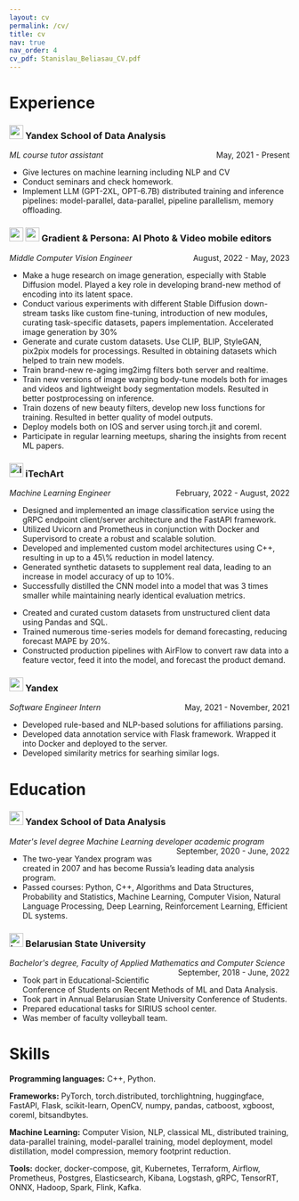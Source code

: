 ```yaml
---
layout: cv
permalink: /cv/
title: cv
nav: true
nav_order: 4
cv_pdf: Stanislau_Beliasau_CV.pdf
---
```


# Experience

<h3><img src="https://pbs.twimg.com/media/FBp56YOXIAEYRSO.jpg" alt="yandex" width="25" height="25"/> Yandex School of Data Analysis </h3>
<p style="text-align:left;">
    <em>ML course tutor assistant</em>
    <span style="float:right;">
        May, 2021 - Present
    </span>
</p>
<ul>
    <li>Give lectures on machine learning including NLP and CV</li>
    <li>Conduct seminars and check homework.</li>
    <li>Implement LLM (GPT-2XL, OPT-6.7B) distributed training and inference pipelines: model-parallel, data-parallel, pipeline parallelism, memory offloading.</li>
</ul>

<h3>
    <img src="https://freesoft.ru.net/storage/images/775/7748/774792/774792_normal.png" alt="gradient" width="25" height="25"/>
    <img src="https://play-lh.googleusercontent.com/RujFpUpJZjc-d5bScOi-n-zs9ak4vTs_Y_bB1rJDdjLxpZsSilM67r49R2fwfuNneMc=w240-h480-rw" alt="gradient" width="25" height="25"/>
    Gradient & Persona: AI Photo & Video mobile editors </h3>
<p style="text-align:left;">
    <em>Middle Computer Vision Engineer</em>
    <span style="float:right;">
        August, 2022 - May, 2023
    </span>
</p>
<ul>
    <li>Make a huge research on image generation, especially with Stable Diffusion model. Played a key role in developing brand-new method of encoding into its latent space. </li>
    <li>Conduct various experiments with different Stable Diffusion down-stream tasks like custom fine-tuning, introduction of new modules, curating task-specific datasets, papers implementation. Accelerated image generation by 30%</li>
    <li>Generate and curate custom datasets. Use CLIP, BLIP, StyleGAN, pix2pix models for processings. Resulted in obtaining datasets which helped to train new models.</li>
    <li>Train brand-new re-aging img2img filters both server and realtime.</li>
    <li>Train new versions of image warping body-tune models both for images and videos and  lightweight body segmentation models. Resulted in better postprocessing on inference.</li>
    <li>Train dozens of new beauty filters, develop new loss functions for training. Resulted in better quality of model outputs.</li>
    <li>Deploy models both on IOS and server using torch.jit and coreml.</li>
    <li> Participate in regular learning meetups, sharing the insights from recent ML papers.</li>
</ul>

<h3><img src="https://stripe-images.s3.us-west-1.amazonaws.com/works-with/57716240664220abbfc76ae713a23d1dbc152308" alt="itechart" width="25" height="25"/> iTechArt </h3>
<p style="text-align:left;">
    <em>Machine Learning Engineer</em>
    <span style="float:right;">
        February, 2022 - August, 2022
    </span>
</p>
<ul>
    <li>Designed and implemented an image classification service using the gRPC endpoint client/server architecture and the FastAPI framework.</li>
    <li>Utilized Uvicorn and Prometheus in conjunction with Docker and Supervisord to create a robust and scalable solution.</li>
    <li>Developed and implemented custom model architectures using C++, resulting in up to a 45\% reduction in model latency.</li>
    <li>Generated synthetic datasets to supplement real data, leading to an increase in model accuracy of up to 10%.</li>
    <li>Successfully distilled the CNN model into a model that was 3 times smaller while maintaining nearly identical evaluation metrics.</li>
</ul>
<ul>
    <li>Created and curated custom datasets from unstructured client data using Pandas and SQL.</li>
    <li>Trained numerous time-series models for demand forecasting, reducing forecast MAPE by 20%.</li>
    <li>Constructed production pipelines with AirFlow to convert raw data into a feature vector, feed it into the model, and forecast the product demand.</li>
</ul>

<h3><img src="https://magistral-russia.ru/wp-content/uploads/2022/06/yandex_znak.png" alt="yandex" width="25" height="25"/> Yandex </h3>
<p style="text-align:left;">
    <em>Software Engineer Intern</em>
    <span style="float:right;">
        May, 2021 - November, 2021
    </span>
</p>
<ul>
    <li>Developed rule-based and NLP-based solutions for affiliations parsing.</li>
    <li>Developed data annotation service with Flask framework. Wrapped it into Docker and deployed to the server.</li>
    <li>Developed similarity metrics for searhing similar logs.</li>
</ul>

# Education
<h3><img src="https://pbs.twimg.com/media/FBp56YOXIAEYRSO.jpg" alt="ysda" width="25" height="25"/> Yandex School of Data Analysis </h3>
<p style="text-align:left;">
    <em>Mater's level degree Machine Learning developer academic program</em>
    <span style="float:right;">
        September, 2020 - June, 2022
    </span>
</p>
<ul>
    <li>The two-year Yandex program was created in 2007 and has become Russia’s leading data analysis program.</li>
    <li>Passed courses: Python, C++, Algorithms and Data Structures, Probability and Statistics, Machine Learning, Computer Vision, Natural Language Processing, Deep Learning, Reinforcement Learning, Efficient DL systems.</li>
</ul>

<h3><img src="https://fsc.bsu.by/wp-content/uploads/2019/06/unnamed.jpg" alt="bsu" width="25" height="25"/> Belarusian State University </h3>
<p style="text-align:left;">
    <em>Bachelor's degree, Faculty of Applied Mathematics and Computer Science</em>
    <span style="float:right;">
        September, 2018 - June, 2022
    </span>
</p>
<ul>
    <li>Took part in Educational-Scientific Conference of Students on Recent Methods of ML and Data Analysis.</li>
    <li>Took part in Annual Belarusian State University Conference of Students.</li>
    <li>Prepared educational tasks for SIRIUS school center.</li>
    <li>Was member of faculty volleyball team.</li>
</ul>

# Skills
<p style="text-align:left;">
    <b>Programming languages:</b>
    C++, Python.
</p>
<p style="text-align:left;">
    <b>Frameworks:</b>
    PyTorch, torch.distributed, torchlightning, huggingface, FastAPI, Flask, scikit-learn, OpenCV, numpy, pandas, catboost, xgboost, coreml, bitsandbytes.
</p>
<p style="text-align:left;">
    <b>Machine Learning:</b>
    Computer Vision, NLP, classical ML, distributed training, data-parallel training, model-parallel training, model deployment, model distillation, model compression, memory footprint reduction.
</p>
<p style="text-align:left;">
    <b>Tools:</b>
    docker, docker-compose, git, Kubernetes, Terraform, Airflow, Prometheus, Postgres, Elasticsearch, Kibana, Logstash, gRPC, TensorRT, ONNX, Hadoop, Spark, Flink, Kafka.
</p>
